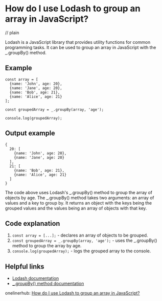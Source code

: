 # How do I use Lodash to group an array in JavaScript?
// plain

Lodash is a JavaScript library that provides utility functions for common programming tasks. It can be used to group an array in JavaScript with the _.groupBy() method.

## Example


```
const array = [
  {name: 'John', age: 20},
  {name: 'Jane', age: 20},
  {name: 'Bob', age: 21},
  {name: 'Alice', age: 21}
];

const groupedArray = _.groupBy(array, 'age');

console.log(groupedArray);
```

## Output example

```
{
  20: [
    {name: 'John', age: 20},
    {name: 'Jane', age: 20}
  ],
  21: [
    {name: 'Bob', age: 21},
    {name: 'Alice', age: 21}
  ]
}
```

The code above uses Lodash's _.groupBy() method to group the array of objects by age. The _.groupBy() method takes two arguments: an array of values and a key to group by. It returns an object with the keys being the grouped values and the values being an array of objects with that key.

## Code explanation


1. `const array = [...];` - declares an array of objects to be grouped.
2. `const groupedArray = _.groupBy(array, 'age');` - uses the _.groupBy() method to group the array by age.
3. `console.log(groupedArray);` - logs the grouped array to the console.

## Helpful links

- [Lodash documentation](https://lodash.com/docs/)
- [_.groupBy() method documentation](https://lodash.com/docs/4.17.15#groupBy)

onelinerhub: [How do I use Lodash to group an array in JavaScript?](https://onelinerhub.com/javascript-lodash/how-do-i-use-lodash-to-group-an-array-in-javascript)
